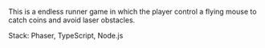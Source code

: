This is a endless runner game in which the player control a flying mouse to catch coins and avoid laser obstacles.

Stack: Phaser, TypeScript, Node.js